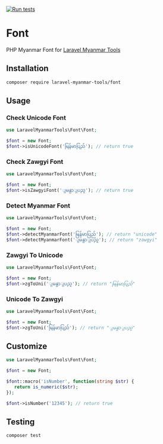 [![Run tests](https://github.com/Laravel-Myanmar-Tools/font/actions/workflows/run-tests.yml/badge.svg?branch=main)](https://github.com/Laravel-Myanmar-Tools/font/actions/workflows/run-tests.yml)

# Font

PHP Myanmar Font for [Laravel Myanmar Tools](https://laravel-myanmar-tools.com)

## Installation

```bash
composer require laravel-myanmar-tools/font
```

## Usage

### Check Unicode Font

```php
use LaravelMyanmarTools\Font\Font;

$font = new Font;
$font->isUnicodeFont('မြန်မာပြည်'); // return true
```

### Check Zawgyi Font

```php
use LaravelMyanmarTools\Font\Font;

$font = new Font;
$font->isZawgyiFont('ျမန္မာျပည္'); // return true
```

### Detect Myanmar Font

```php
use LaravelMyanmarTools\Font\Font;

$font = new Font;
$font->detectMyanmarFont('မြန်မာပြည်'); // return "unicode"
$font->detectMyanmarFont('ျမန္မာျပည္'); // return "zawgyi"
```

### Zawgyi To Unicode

```php
use LaravelMyanmarTools\Font\Font;

$font = new Font;
$font->zgToUni('ျမန္မာျပည္'); // return "မြန်မာပြည်"
```

### Unicode To Zawgyi

```php
use LaravelMyanmarTools\Font\Font;

$font = new Font;
$font->zgToUni('မြန်မာပြည်'); // return "ျမန္မာျပည္"
```

## Customize

```php
use LaravelMyanmarTools\Font\Font;

$font = new Font;

$font::macro('isNumber', function(string $str) {
   return is_numeric($str);
});

$font->isNumber('12345'); // return true
```

## Testing

```bash
composer test
```